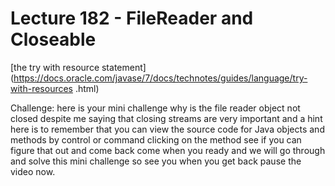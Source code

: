 # Lecture 182 - FileReader and Closeable

[the try with resource statement](https://docs.oracle.com/javase/7/docs/technotes/guides/language/try-with-resources
.html) <br/>

Challenge: 
here is your mini challenge why is the file reader object not closed despite me saying that closing streams are very
important and a hint here is to remember that you can view the source code for Java objects and methods by control 
or command clicking on the method see if you can figure that out and come back come when you ready and we will go 
through and solve this mini challenge so see you when you get back pause the video now.